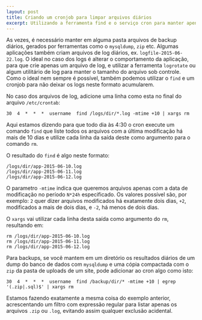 ```yaml
---
layout: post
title: Criando um cronjob para limpar arquivos diários
excerpt: Utilizando a ferramenta find e o serviço cron para manter apenas arquivos diários modificados mais recentemente.
---
```


As vezes, é necessário manter em alguma pasta arquivos de backup diários, gerados por ferramentas como o `mysqldump`, `zip` etc. Algumas aplicações também criam arquivos de log diários, ex. `logfile-2015-06-22.log`. O ideal no caso dos logs é alterar o comportamento da aplicação, para que crie apenas um arquivo de log, e utilizar a ferramenta `logrotate` ou algum utilitário de log para manter o tamanho do arquivo sob controle. Como o ideal nem sempre é possível, também podemos utilizar o `find` e um cronjob para não deixar os logs neste formato acumularem.

No caso dos arquivos de log, adicione uma linha como esta no final do arquivo `/etc/crontab`:

    30  4  *  *  *  username  find /logs/dir/*.log -mtime +10 | xargs rm

Aqui estamos dizendo para que todo dia às 4:30 o cron execute um comando `find` que liste todos os arquivos com a última modificação há mais de 10 dias e utilize cada linha da saída deste como argumento para o comando `rm`.

O resultado do `find` é algo neste formato:

    /logs/dir/app-2015-06-10.log
    /logs/dir/app-2015-06-11.log
    /logs/dir/app-2015-06-12.log

O parametro `-mtime` indica que queremos arquivos apenas com a data de modificação no período `N*24h` especificado. Os valores possível são, por exemplo: `2` quer dizer arquivos modificados há exatamente dois dias, `+2`, modificados a mais de dois dias, e `-2`, há menos de dois dias.

O `xargs` vai utilizar cada linha desta saída como argumento do `rm`, resultando em:

    rm /logs/dir/app-2015-06-10.log
    rm /logs/dir/app-2015-06-11.log
    rm /logs/dir/app-2015-06-12.log

Para backups, se você mantem em um diretório os resultados diários de um dump do banco de dados com `mysqldump` e uma cópia compactada com o `zip` da pasta de uploads de um site, pode adicionar ao cron algo como isto:

    30  4  *  *  *  username  find /backup/dir/* -mtime +10 | egrep '(.zip|.sql)$' | xargs rm

Estamos fazendo exatamente a mesma coisa do exemplo anterior, acrescentando um filtro com expressão regular para listar apenas os arquivos `.zip` ou `.log`, evitando assim qualquer exclusão acidental.
